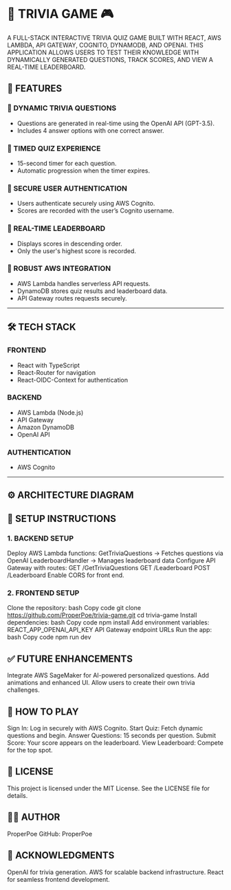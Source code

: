 # 🎉 TRIVIA GAME 🎮
A FULL-STACK INTERACTIVE TRIVIA QUIZ GAME BUILT WITH REACT, AWS LAMBDA, API GATEWAY, COGNITO, DYNAMODB, AND OPENAI. THIS APPLICATION ALLOWS USERS TO TEST THEIR KNOWLEDGE WITH DYNAMICALLY GENERATED QUESTIONS, TRACK SCORES, AND VIEW A REAL-TIME LEADERBOARD.

## 🚀 FEATURES

### 🔹 DYNAMIC TRIVIA QUESTIONS
- Questions are generated in real-time using the OpenAI API (GPT-3.5).
- Includes 4 answer options with one correct answer.

### 🔹 TIMED QUIZ EXPERIENCE
- 15-second timer for each question.
- Automatic progression when the timer expires.

### 🔹 SECURE USER AUTHENTICATION
- Users authenticate securely using AWS Cognito.
- Scores are recorded with the user’s Cognito username.

### 🔹 REAL-TIME LEADERBOARD
- Displays scores in descending order.
- Only the user's highest score is recorded.

### 🔹 ROBUST AWS INTEGRATION
- AWS Lambda handles serverless API requests.
- DynamoDB stores quiz results and leaderboard data.
- API Gateway routes requests securely.

---

## 🛠️ TECH STACK

### FRONTEND
- React with TypeScript  
- React-Router for navigation  
- React-OIDC-Context for authentication  

### BACKEND
- AWS Lambda (Node.js)  
- API Gateway  
- Amazon DynamoDB  
- OpenAI API  

### AUTHENTICATION
- AWS Cognito  

---

## ⚙️ ARCHITECTURE DIAGRAM

## 🚧 SETUP INSTRUCTIONS
### 1. BACKEND SETUP
Deploy AWS Lambda functions:
GetTriviaQuestions → Fetches questions via OpenAI
LeaderboardHandler → Manages leaderboard data
Configure API Gateway with routes:
GET /GetTriviaQuestions
GET /Leaderboard
POST /Leaderboard
Enable CORS for front end.
### 2. FRONTEND SETUP
Clone the repository:
bash
Copy code
git clone https://github.com/ProperPoe/trivia-game.git
cd trivia-game
Install dependencies:
bash
Copy code
npm install
Add environment variables:
REACT_APP_OPENAI_API_KEY
API Gateway endpoint URLs
Run the app:
bash
Copy code
npm run dev

## ✅ FUTURE ENHANCEMENTS
Integrate AWS SageMaker for AI-powered personalized questions.
Add animations and enhanced UI.
Allow users to create their own trivia challenges.
## 🎯 HOW TO PLAY
Sign In: Log in securely with AWS Cognito.
Start Quiz: Fetch dynamic questions and begin.
Answer Questions: 15 seconds per question.
Submit Score: Your score appears on the leaderboard.
View Leaderboard: Compete for the top spot.
## 📄 LICENSE
This project is licensed under the MIT License. See the LICENSE file for details.

## 👨‍💻 AUTHOR
ProperPoe
GitHub: ProperPoe

## 🌟 ACKNOWLEDGMENTS
OpenAI for trivia generation.
AWS for scalable backend infrastructure.
React for seamless frontend development.